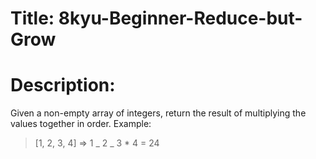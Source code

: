 # Title: 8kyu-Beginner-Reduce-but-Grow

# Description:

Given a non-empty array of integers, return the result of multiplying the values together in order. Example:

> [1, 2, 3, 4] => 1 _ 2 _ 3 \* 4 = 24
